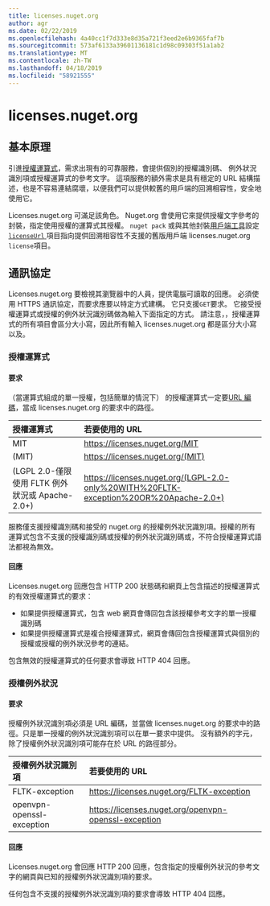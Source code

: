 ```yaml
---
title: licenses.nuget.org
author: agr
ms.date: 02/22/2019
ms.openlocfilehash: 4a40cc1f7d333e8d35a721f3eed2e6b9365faf7b
ms.sourcegitcommit: 573af6133a39601136181c1d98c09303f51a1ab2
ms.translationtype: MT
ms.contentlocale: zh-TW
ms.lasthandoff: 04/18/2019
ms.locfileid: "58921555"
---
```

# <a name="licensesnugetorg"></a>licenses.nuget.org

## <a name="rationale"></a>基本原理

引進[授權運算式](nuspec.md#license)，需求出現有的可靠服務，會提供個別的授權識別碼、 例外狀況識別項或授權運算式的參考文字。
這項服務的額外需求是具有穩定的 URL 結構描述，也是不容易連結腐壞，以便我們可以提供較舊的用戶端的回溯相容性，安全地使用它。

Licenses.nuget.org 可滿足該角色。 Nuget.org 會使用它來提供授權文字參考的封裝，指定使用授權的運算式其授權。 `nuget pack` 或與其他封裝[用戶端工具](https://docs.microsoft.com/en-us/nuget/install-nuget-client-tools)設定[ `licenseUrl` ](nuspec.md#licenseurl)項目指向提供回溯相容性不支援的舊版用戶端 licenses.nuget.org `license`項目。

## <a name="protocol"></a>通訊協定

Licenses.nuget.org 要檢視其瀏覽器中的人員，提供電腦可讀取的回應。
必須使用 HTTPS 通訊協定，而要求應要以特定方式建構。 它只支援`GET`要求。
它接受授權運算式或授權的例外狀況識別碼做為輸入下面指定的方式。 請注意，，授權運算式的所有項目會區分大小寫，因此所有輸入 licenses.nuget.org 都是區分大小寫以及。

### <a name="license-expressions"></a>授權運算式

#### <a name="request"></a>要求

（當運算式組成的單一授權，包括簡單的情況下） 的授權運算式一定要[URL 編碼](https://tools.ietf.org/html/rfc3986#section-2.1)，當成 licenses.nuget.org 的要求中的路徑。

| 授權運算式 | 若要使用的 URL |
|:---|:---|
| MIT                                                | <https://licenses.nuget.org/MIT> |
| (MIT)                                              | <https://licenses.nuget.org/(MIT)> |
| (LGPL 2.0-僅限使用 FLTK 例外狀況或 Apache-2.0+) | <https://licenses.nuget.org/(LGPL-2.0-only%20WITH%20FLTK-exception%20OR%20Apache-2.0+)> |

服務僅支援授權識別碼和接受的 nuget.org 的授權例外狀況識別項。授權的所有運算式包含不支援的授權識別碼或授權的例外狀況識別碼或，不符合授權運算式語法都視為無效。

#### <a name="response"></a>回應

Licenses.nuget.org 回應包含 HTTP 200 狀態碼和網頁上包含描述的授權運算式的有效授權運算式的要求：

* 如果提供授權運算式，包含 web 網頁會傳回包含該授權參考文字的單一授權識別碼
* 如果提供授權運算式是複合授權運算式，網頁會傳回包含授權運算式與個別的授權或授權的例外狀況參考的連結。

包含無效的授權運算式的任何要求會導致 HTTP 404 回應。

### <a name="license-exceptions"></a>授權例外狀況

#### <a name="request"></a>要求

授權例外狀況識別項必須是 URL 編碼，並當做 licenses.nuget.org 的要求中的路徑。只是單一授權的例外狀況識別項可以在單一要求中提供。 沒有額外的字元，除了授權例外狀況識別項可能存在於 URL 的路徑部分。

| 授權例外狀況識別項 | 若要使用的 URL |
|:---|:---|
|FLTK-exception            | <https://licenses.nuget.org/FLTK-exception> |
|openvpn-openssl-exception | <https://licenses.nuget.org/openvpn-openssl-exception> |

#### <a name="response"></a>回應

Licenses.nuget.org 會回應 HTTP 200 回應，包含指定的授權例外狀況的參考文字的網頁與已知的授權例外狀況識別項的要求。

任何包含不支援的授權例外狀況識別項的要求會導致 HTTP 404 回應。
